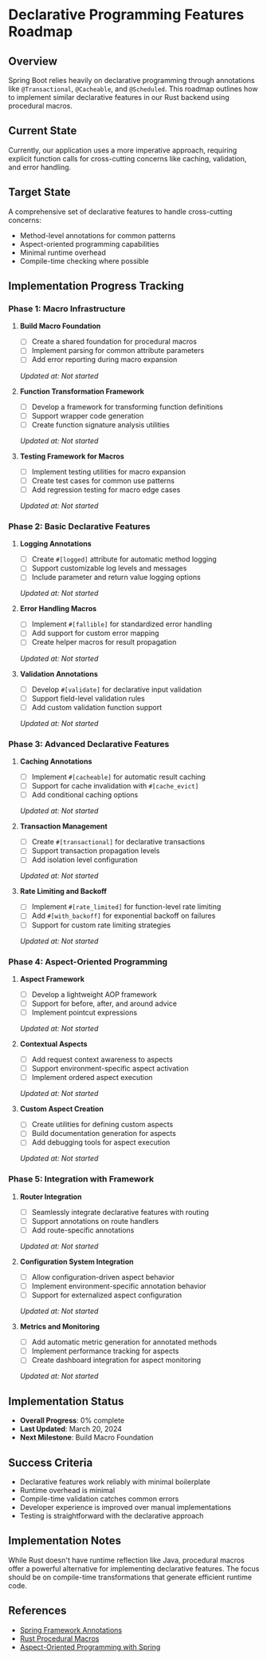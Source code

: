 # Declarative Programming Features Roadmap

## Overview
Spring Boot relies heavily on declarative programming through annotations like `@Transactional`, `@Cacheable`, and `@Scheduled`. This roadmap outlines how to implement similar declarative features in our Rust backend using procedural macros.

## Current State
Currently, our application uses a more imperative approach, requiring explicit function calls for cross-cutting concerns like caching, validation, and error handling.

## Target State
A comprehensive set of declarative features to handle cross-cutting concerns:
- Method-level annotations for common patterns
- Aspect-oriented programming capabilities
- Minimal runtime overhead
- Compile-time checking where possible

## Implementation Progress Tracking

### Phase 1: Macro Infrastructure
1. **Build Macro Foundation**
   - [ ] Create a shared foundation for procedural macros
   - [ ] Implement parsing for common attribute parameters
   - [ ] Add error reporting during macro expansion
   
   *Updated at: Not started*

2. **Function Transformation Framework**
   - [ ] Develop a framework for transforming function definitions
   - [ ] Support wrapper code generation
   - [ ] Create function signature analysis utilities
   
   *Updated at: Not started*

3. **Testing Framework for Macros**
   - [ ] Implement testing utilities for macro expansion
   - [ ] Create test cases for common use patterns
   - [ ] Add regression testing for macro edge cases
   
   *Updated at: Not started*

### Phase 2: Basic Declarative Features
1. **Logging Annotations**
   - [ ] Create `#[logged]` attribute for automatic method logging
   - [ ] Support customizable log levels and messages
   - [ ] Include parameter and return value logging options
   
   *Updated at: Not started*

2. **Error Handling Macros**
   - [ ] Implement `#[fallible]` for standardized error handling
   - [ ] Add support for custom error mapping
   - [ ] Create helper macros for result propagation
   
   *Updated at: Not started*

3. **Validation Annotations**
   - [ ] Develop `#[validate]` for declarative input validation
   - [ ] Support field-level validation rules
   - [ ] Add custom validation function support
   
   *Updated at: Not started*

### Phase 3: Advanced Declarative Features
1. **Caching Annotations**
   - [ ] Implement `#[cacheable]` for automatic result caching
   - [ ] Support for cache invalidation with `#[cache_evict]`
   - [ ] Add conditional caching options
   
   *Updated at: Not started*

2. **Transaction Management**
   - [ ] Create `#[transactional]` for declarative transactions
   - [ ] Support transaction propagation levels
   - [ ] Add isolation level configuration
   
   *Updated at: Not started*

3. **Rate Limiting and Backoff**
   - [ ] Implement `#[rate_limited]` for function-level rate limiting
   - [ ] Add `#[with_backoff]` for exponential backoff on failures
   - [ ] Support for custom rate limiting strategies
   
   *Updated at: Not started*

### Phase 4: Aspect-Oriented Programming
1. **Aspect Framework**
   - [ ] Develop a lightweight AOP framework
   - [ ] Support for before, after, and around advice
   - [ ] Implement pointcut expressions
   
   *Updated at: Not started*

2. **Contextual Aspects**
   - [ ] Add request context awareness to aspects
   - [ ] Support environment-specific aspect activation
   - [ ] Implement ordered aspect execution
   
   *Updated at: Not started*

3. **Custom Aspect Creation**
   - [ ] Create utilities for defining custom aspects
   - [ ] Build documentation generation for aspects
   - [ ] Add debugging tools for aspect execution
   
   *Updated at: Not started*

### Phase 5: Integration with Framework
1. **Router Integration**
   - [ ] Seamlessly integrate declarative features with routing
   - [ ] Support annotations on route handlers
   - [ ] Add route-specific annotations
   
   *Updated at: Not started*

2. **Configuration System Integration**
   - [ ] Allow configuration-driven aspect behavior
   - [ ] Implement environment-specific annotation behavior
   - [ ] Support for externalized aspect configuration
   
   *Updated at: Not started*

3. **Metrics and Monitoring**
   - [ ] Add automatic metric generation for annotated methods
   - [ ] Implement performance tracking for aspects
   - [ ] Create dashboard integration for aspect monitoring
   
   *Updated at: Not started*

## Implementation Status
- **Overall Progress**: 0% complete
- **Last Updated**: March 20, 2024
- **Next Milestone**: Build Macro Foundation

## Success Criteria
- Declarative features work reliably with minimal boilerplate
- Runtime overhead is minimal
- Compile-time validation catches common errors
- Developer experience is improved over manual implementations
- Testing is straightforward with the declarative approach

## Implementation Notes
While Rust doesn't have runtime reflection like Java, procedural macros offer a powerful alternative for implementing declarative features. The focus should be on compile-time transformations that generate efficient runtime code.

## References
- [Spring Framework Annotations](https://docs.spring.io/spring-framework/docs/current/reference/html/core.html#beans-annotation-config)
- [Rust Procedural Macros](https://doc.rust-lang.org/reference/procedural-macros.html)
- [Aspect-Oriented Programming with Spring](https://docs.spring.io/spring-framework/docs/current/reference/html/core.html#aop) 